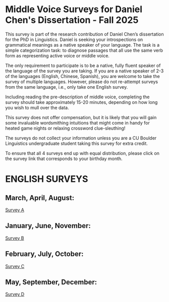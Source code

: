 # Middle Voice Surveys for Daniel Chen's Dissertation - Fall 2025

This survey is part of the research contribution of Daniel Chen’s dissertation for the PhD in Linguistics. Daniel is seeking your introspections on grammatical meanings as a native speaker of your language. The task is a simple categorization task: to diagnose passages that all use the same verb form as representing active voice or middle voice. 

The only requirement to participate is to be a native, fully fluent speaker of the language of the survey you are taking. If you are a native speaker of 2-3 of the languages (English, Chinese, Spanish), you are welcome to take the survey of multiple languages. However, please do not re-attempt surveys from the same language, i.e., only take one English survey. 

Including reading the pre-description of middle voice, completing the survey should take approximately 15-20 minutes, depending on how long you wish to mull over the data.

This survey does not offer compensation, but it is likely that you will gain some invaluable wordsmithing intuitions that might come in handy for heated game nights or relaxing crossword clue-sleuthing!

The surveys do not collect your information unless you are a CU Boulder Linguistics undergraduate student taking this survey for extra credit.

To ensure that all 4 surveys end up with equal distribution, please click on the survey link that corresponds to your birthday month.





# ENGLISH SURVEYS
## March, April, August:               

[Survey A](https://forms.gle/zS6HAS84QM7F1p9b8)

## January, June, November:            

[Survey B](https://forms.gle/ZhVd3ZuJdQD7SEw57)

## February, July, October:          

[Survey C](https://forms.gle/qjnxJZA3J8TEBaH27)

## May, September, December:          

[Survey D](https://forms.gle/UHoiubh6fW5k4h4Y7)

